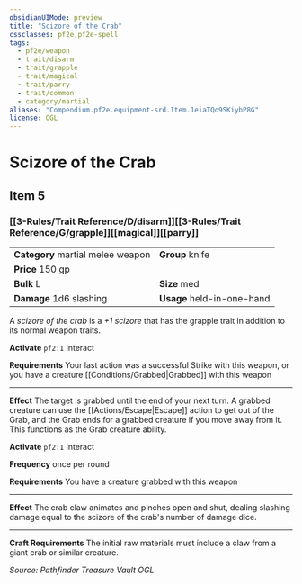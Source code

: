 ```yaml
---
obsidianUIMode: preview
title: "Scizore of the Crab"
cssclasses: pf2e,pf2e-spell
tags:
  - pf2e/weapon
  - trait/disarm
  - trait/grapple
  - trait/magical
  - trait/parry
  - trait/common
  - category/martial
aliases: "Compendium.pf2e.equipment-srd.Item.1eiaTQo9SKiybP8G"
license: OGL
---
```

# Scizore of the Crab
## Item 5
### [[3-Rules/Trait Reference/D/disarm]][[3-Rules/Trait Reference/G/grapple]][[magical]][[parry]]

|  |  |
| -- | -- |
| **Category** martial melee weapon | **Group** knife |
| **Price** 150 gp |  |
| **Bulk** L | **Size** med |
| **Damage** 1d6 slashing  | **Usage** held-in-one-hand |



A _scizore of the crab_ is a _+1 scizore_ that has the grapple trait in addition to its normal weapon traits.

**Activate** `pf2:1` Interact

**Requirements** Your last action was a successful Strike with this weapon, or you have a creature [[Conditions/Grabbed|Grabbed]] with this weapon

* * *

**Effect** The target is grabbed until the end of your next turn. A grabbed creature can use the [[Actions/Escape|Escape]] action to get out of the Grab, and the Grab ends for a grabbed creature if you move away from it. This functions as the Grab creature ability.

**Activate** `pf2:1` Interact

**Frequency** once per round

**Requirements** You have a creature grabbed with this weapon

* * *

**Effect** The crab claw animates and pinches open and shut, dealing slashing damage equal to the scizore of the crab's number of damage dice.

* * *

**Craft Requirements** The initial raw materials must include a claw from a giant crab or similar creature.

*Source: Pathfinder Treasure Vault*
*OGL*